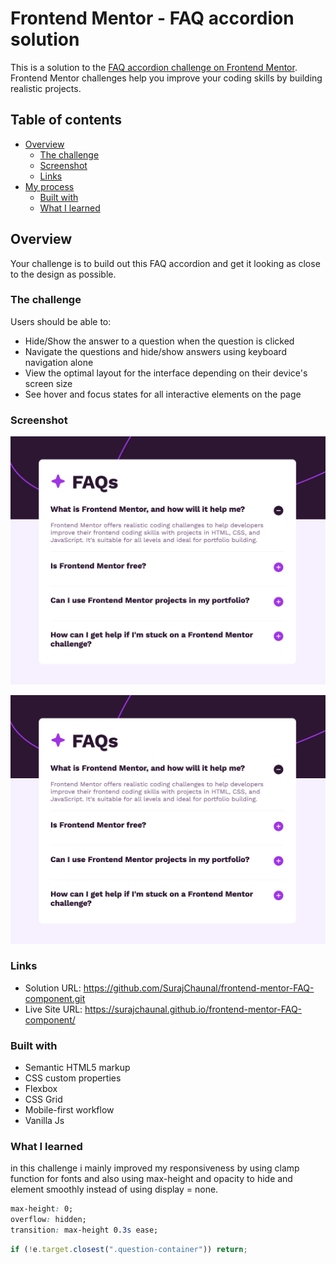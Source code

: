 # Frontend Mentor - FAQ accordion solution

This is a solution to the [FAQ accordion challenge on Frontend Mentor](https://www.frontendmentor.io/challenges/faq-accordion-wyfFdeBwBz). Frontend Mentor challenges help you improve your coding skills by building realistic projects.

## Table of contents

- [Overview](#overview)
  - [The challenge](#the-challenge)
  - [Screenshot](#screenshot)
  - [Links](#links)
- [My process](#my-process)
  - [Built with](#built-with)
  - [What I learned](#what-i-learned)

## Overview

Your challenge is to build out this FAQ accordion and get it looking as close to the design as possible.

### The challenge

Users should be able to:

- Hide/Show the answer to a question when the question is clicked
- Navigate the questions and hide/show answers using keyboard navigation alone
- View the optimal layout for the interface depending on their device's screen size
- See hover and focus states for all interactive elements on the page

### Screenshot

![](./FINAL2.png)

![](./FINAL2.png)

### Links

- Solution URL: https://github.com/SurajChaunal/frontend-mentor-FAQ-component.git
- Live Site URL: https://surajchaunal.github.io/frontend-mentor-FAQ-component/

### Built with

- Semantic HTML5 markup
- CSS custom properties
- Flexbox
- CSS Grid
- Mobile-first workflow
- Vanilla Js

### What I learned

in this challenge i mainly improved my responsiveness by using clamp function for fonts and also using max-height and opacity to hide and element smoothly instead of using display = none.

```css
max-height: 0;
overflow: hidden;
transition: max-height 0.3s ease;
```

```js event delegation
if (!e.target.closest(".question-container")) return;
```
